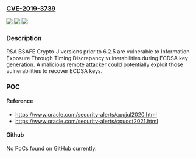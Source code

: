 ### [CVE-2019-3739](https://cve.mitre.org/cgi-bin/cvename.cgi?name=CVE-2019-3739)
![](https://img.shields.io/static/v1?label=Product&message=RSA%20BSAFE%20Crypto-J&color=blue)
![](https://img.shields.io/static/v1?label=Version&message=n%2Fa&color=blue)
![](https://img.shields.io/static/v1?label=Vulnerability&message=CWE-310%3A%20Cryptographic%20Issues&color=brighgreen)

### Description

RSA BSAFE Crypto-J versions prior to 6.2.5 are vulnerable to Information Exposure Through Timing Discrepancy vulnerabilities during ECDSA key generation. A malicious remote attacker could potentially exploit those vulnerabilities to recover ECDSA keys.

### POC

#### Reference
- https://www.oracle.com/security-alerts/cpujul2020.html
- https://www.oracle.com/security-alerts/cpuoct2021.html

#### Github
No PoCs found on GitHub currently.

